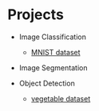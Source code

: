 # Projects

- Image Classification
  - [MNIST dataset](https://github.com/shazzad-hasan/practice-deep-learning-with-pytorch/blob/main/image_classification/mlp_mnist.ipynb)

- Image Segmentation
- Object Detection
  - [vegetable dataset](https://github.com/shazzad-hasan/practice-deep-learning-with-pytorch/blob/main/object_detection/object_localization_vegetable_data.ipynb)

